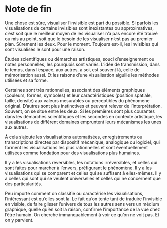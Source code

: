 # Note de fin

Une chose est sûre, visualiser l’invisible est part du possible. Si parfois les visualisations de certains invisibles sont inexistantes ou approximatives, c’est soit que le meilleur moyen de les visualiser n’a pas encore été trouvé ou mis au point, soit que le besoin de les visualiser n’est pas au premier plan. Sûrement les deux. Pour le moment. Toujours est-il, les invisibles qui sont visualisés le sont pour une raison.

Études scientifiques ou démarches artistiques, souci d’enseignement ou notes personnelles, les pourquois sont variés. L’idée de transmission, dans le temps, dans l’espace, aux autres, à soi, est souvent là, celle de mémorisation aussi. Et les raisons d’une visualisation aiguille les méthodes utilisées et sa forme.

Certaines sont très rationnelles, associant des éléments graphiques (couleurs, formes, symboles) et leur caractéristiques (position spatiale, taille, densité) aux valeurs mesurables ou perceptibles du phénomène original. D’autres sont plus instinctives et peuvent relever de l’interprétation. Souvent, on se situe entre les deux. Si les premières sont plus courantes dans les démarches scientifiques et les secondes en contexte artistique, les visualisations de différent domaines empruntent leurs mécanismes les unes aux autres.

À cela s’ajoute les visualisations automatisées, enregistrements ou transcriptions directes par dispositif mécanique, analogique ou logiciel, qui forment les visualisations les plus rationnelles et sont éventuellement utilisées comme fondation pour des visualisations plus humaines.

Il y a les visualisations réversibles, les notations irréversibles, et celles qui sont faites pour marcher à l’envers, préfigurant le phénomène. Il y a les visualisations qui se comparent et celles qui se  suffisent à elles-mêmes. Il y a celles qui sont qui se veulent universelles et celles qui ne concernent que des particularités.

Peu importe comment on classifie ou caractérise les visualisations, l’intéressant est qu’elles sont là. Le fait qu’on tente tant de traduire l’invisible en visible, de faire glisser l’univers de tous les autres sens vers un médium graphique, quelle qu’en soit la raison, confirme l’importance de la vue chez l’être humain. On cherche immanquablement à voir ce qu’on ne voit pas. Et on y parvient.